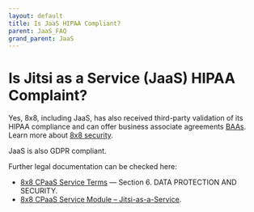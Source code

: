 ```yaml
---
layout: default
title: Is JaaS HIPAA Compliant?
parent: JaaS_FAQ
grand_parent: JaaS
---
```


# Is Jitsi as a Service (JaaS) HIPAA Complaint?

Yes, 8x8, including JaaS, has also received third-party validation of its HIPAA compliance and can offer business associate agreements [BAAs](https://www.aptible.com/hipaa/what-is-a-baa/#what-is-a-baa).
Learn more about [8x8 security](https://www.8x8.com/why-8x8/security).

JaaS is also GDPR compliant.

Further legal documentation can be checked here:

* [8x8 CPaaS Service Terms](8x8.com/cpaas-order-terms/cpaas-service-terms) — Section 6. DATA PROTECTION AND SECURITY.
* [8x8 CPaaS Service Module – Jitsi-as-a-Service](8x8.com/cpaas-order-terms/jaas-module).
